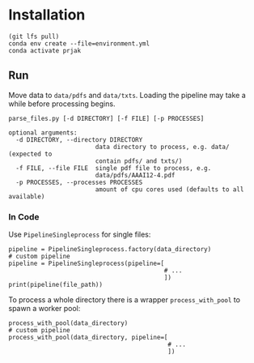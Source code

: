 # Installation

```
(git lfs pull)
conda env create --file=environment.yml
conda activate prjak
```

## Run

Move data to `data/pdfs` and `data/txts`.
Loading the pipeline may take a while before processing begins.

```
parse_files.py [-d DIRECTORY] [-f FILE] [-p PROCESSES]

optional arguments:
  -d DIRECTORY, --directory DIRECTORY
                        data directory to process, e.g. data/ (expected to
                        contain pdfs/ and txts/)
  -f FILE, --file FILE  single pdf file to process, e.g.
                        data/pdfs/AAAI12-4.pdf
  -p PROCESSES, --processes PROCESSES
                        amount of cpu cores used (defaults to all available)
```

### In Code
Use `PipelineSingleprocess` for single files:

```
pipeline = PipelineSingleprocess.factory(data_directory)
# custom pipeline
pipeline = PipelineSingleprocess(pipeline=[
                                           # ...
                                           ])
print(pipeline(file_path))
```

To process a whole directory there is a wrapper `process_with_pool` to spawn a worker pool:

```
process_with_pool(data_directory)
# custom pipeline
process_with_pool(data_directory, pipeline=[
                                            # ...
                                            ])
```
